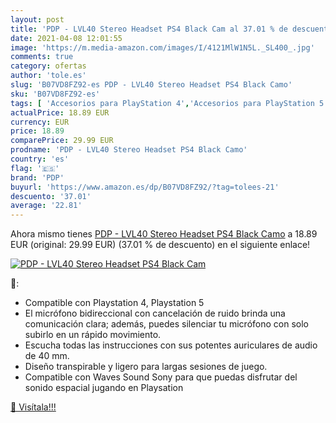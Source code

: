 ```yaml
---
layout: post
title: 'PDP - LVL40 Stereo Headset PS4 Black Cam al 37.01 % de descuento'
date: 2021-04-08 12:01:55
image: 'https://m.media-amazon.com/images/I/4121MlW1N5L._SL400_.jpg'
comments: true
category: ofertas
author: 'tole.es'
slug: 'B07VD8FZ92-es PDP - LVL40 Stereo Headset PS4 Black Camo'
sku: 'B07VD8FZ92-es'
tags: [ 'Accesorios para PlayStation 4','Accesorios para PlayStation 5','Auriculares gaming con micrófono para PlayStation 4','Hardware y juegos para PlayStation 4','Hardware y juegos para PlayStation 5','Videojuegos','pdp','ps4', ]
actualPrice: 18.89 EUR
currency: EUR
price: 18.89
comparePrice: 29.99 EUR
prodname: 'PDP - LVL40 Stereo Headset PS4 Black Camo'
country: 'es'
flag: '🇪🇸'
brand: 'PDP'
buyurl: 'https://www.amazon.es/dp/B07VD8FZ92/?tag=tolees-21'
descuento: '37.01'
average: '22.81'
---
```


Ahora mismo tienes [PDP - LVL40 Stereo Headset PS4 Black Camo](https://www.amazon.es/dp/B07VD8FZ92/?tag=tolees-21) a 18.89 EUR (original: 29.99 EUR) (37.01 %  de descuento) en el siguiente enlace!

[![PDP - LVL40 Stereo Headset PS4 Black Cam](https://m.media-amazon.com/images/I/4121MlW1N5L._SL400_.jpg)](https://www.amazon.es/dp/B07VD8FZ92/?tag=tolees-21)

🔎:

- Compatible con Playstation 4, Playstation 5
- El micrófono bidireccional con cancelación de ruido brinda una comunicación clara; además, puedes silenciar tu micrófono con solo subirlo en un rápido movimiento.
- Escucha todas las instrucciones con sus potentes auriculares de audio de 40 mm.
- Diseño transpirable y ligero para largas sesiones de juego.
- Compatible con Waves Sound Sony para que puedas disfrutar del sonido espacial jugando en Playsation

[🛒 Visítala!!!](https://www.amazon.es/dp/B07VD8FZ92/?tag=tolees-21)
